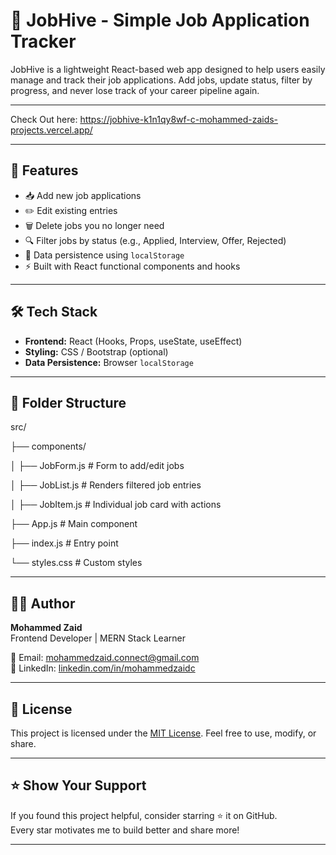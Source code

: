 # 🐝 JobHive - Simple Job Application Tracker

JobHive is a lightweight React-based web app designed to help users easily manage and track their job applications. Add jobs, update status, filter by progress, and never lose track of your career pipeline again.

---

Check Out here: https://jobhive-k1n1qy8wf-c-mohammed-zaids-projects.vercel.app/

---

## 🚀 Features

- 📥 Add new job applications
- ✏️ Edit existing entries
- 🗑️ Delete jobs you no longer need
- 🔍 Filter jobs by status (e.g., Applied, Interview, Offer, Rejected)
- 🧠 Data persistence using `localStorage`
- ⚡ Built with React functional components and hooks

---

## 🛠️ Tech Stack

- **Frontend:** React (Hooks, Props, useState, useEffect)
- **Styling:** CSS / Bootstrap (optional)
- **Data Persistence:** Browser `localStorage`

---

## 📁 Folder Structure

src/

├── components/

│ ├── JobForm.js # Form to add/edit jobs

│ ├── JobList.js # Renders filtered job entries

│ ├── JobItem.js # Individual job card with actions

├── App.js # Main component

├── index.js # Entry point

└── styles.css # Custom styles


---

## 🙋‍♂️ Author

**Mohammed Zaid**  
Frontend Developer | MERN Stack Learner  

📧 Email: [mohammedzaid.connect@gmail.com](mailto:mohammedzaid.connect@gmail.com)  
🔗 LinkedIn: [linkedin.com/in/mohammedzaidc](https://www.linkedin.com/in/mohammedzaidc)

---

## 📜 License

This project is licensed under the [MIT License](LICENSE). Feel free to use, modify, or share.

---

## ⭐️ Show Your Support

If you found this project helpful, consider starring ⭐ it on GitHub.  
Every star motivates me to build better and share more!

---
